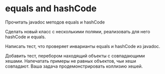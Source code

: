 # equals and hashCode

Прочитать javadoc методов equals и hashCode

Сделать новый класс с несколькими полями, реализовать для него hashCode и equals.

Написать тест, что проверяет инварианты equals и hashCode из javadoc.
 
Добавить тест, перебором находящий объекты с совпадающими хешами. Напечатать примеры не равных объектов, чьи хеши совпадают. Ваша задача продемонстрировать коллизию хешей.
